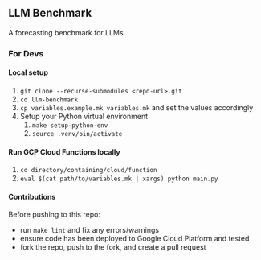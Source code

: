 ## LLM Benchmark

A forecasting benchmark for LLMs.

### For Devs

#### Local setup
1. `git clone --recurse-submodules <repo-url>.git`
1. `cd llm-benchmark`
1. `cp variables.example.mk variables.mk` and set the values accordingly
1. Setup your Python virtual environment
   1. `make setup-python-env`
   1. `source .venv/bin/activate`

#### Run GCP Cloud Functions locally
1. `cd directory/containing/cloud/function`
1. `eval $(cat path/to/variables.mk | xargs) python main.py`

#### Contributions

Before pushing to this repo:
* run `make lint` and fix any errors/warnings
* ensure code has been deployed to Google Cloud Platform and tested
* fork the repo, push to the fork, and create a pull request
